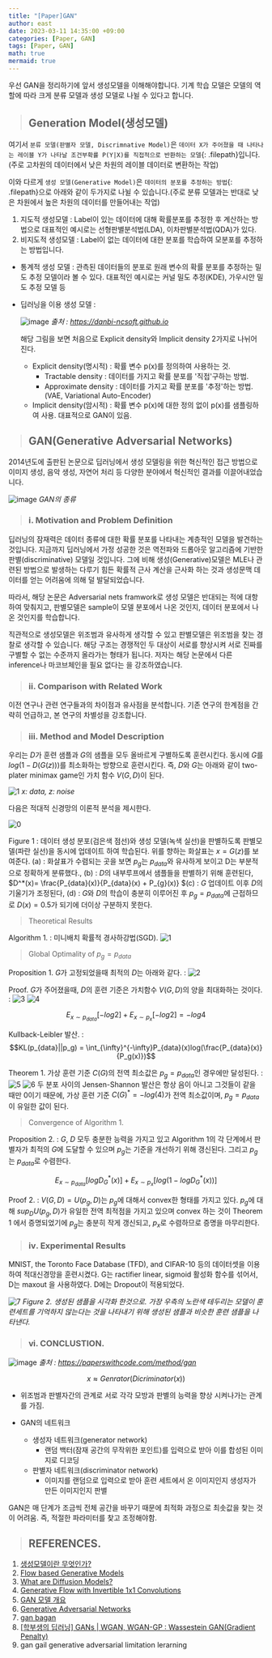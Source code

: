 ```yaml
---
title: "[Paper]GAN"
author: east
date: 2023-03-11 14:35:00 +09:00
categories: [Paper, GAN]
tags: [Paper, GAN]
math: true
mermaid: true
---
```


우선 GAN을 정리하기에 앞서 생성모델을 이해해야합니다. 기계 학습 모델은 모델의 역할에 따라 크게 분류 모델과 생성 모델로 나뉠 수 있다고 합니다.

> ## Generation Model(생성모델)

여기서 `분류 모델(판별자 모델, Discrimnative Model)`은 `데이터 X가 주어졌을 때 나타나는 레이블 Y가 나타날 조건부확률 P(Y|X)를 직접적으로 반환하는 모델`{: .filepath}입니다.(주로 고차원의 데이터에서 낮은 차원의 레이블 데이터로 변환하는 작업)

이와 다르게 `생성 모델(Generative Model)`은 `데이터의 분포를 추정하는 방법`{: .filepath}으로 아래와 같이 두가지로 나뉠 수 있습니다.(주로 분류 모델과는 반대로 낮은 차원에서 높은 차원의 데이터를 만들어내는 작업)
1. 지도적 생성모델 : Label이 있는 데이터에 대해 확률분포를 추정한 후 계산하는 방법으로 대표적인 예시로는 선형판별분석법(LDA), 이차판별분석법(QDA)가 있다.
2. 비지도적 생성모델 : Label이 없는 데이터에 대한 분포를 학습하여 모분포를 추정하는 방법입니다.
  - 통계적 생성 모델 : 관측된 데이터들의 분포로 원래 변수의 확률 분포를 추정하는 밀도 추정 모델이라 볼 수 있다. 대표적인 예시로는 커널 밀도 추정(KDE), 가우시안 밀도 추정 모델 등
  - 딥러닝을 이용 생성 모델 : 

    ![image](https://danbi-ncsoft.github.io/assets/works/generator/%EA%B7%B8%EB%A6%BC7.png)
    _출처 : https://danbi-ncsoft.github.io_

    해당 그림을 보면 처음으로 Explicit density와 Implicit density 2가지로 나뉘어 진다.

    - Explicit density(명시적) : 확률 변수 p(x)를 정의하여 사용하는 것.
      - Tractable density : 데이터를 가지고 확률 분포를 '직접'구하는 방법.
      - Approximate density : 데이터를 가지고 확률 분포를 '추정'하는 방법.(VAE, Variational Auto-Encoder)
    - Implicit density(암시적) : 확률 변수 p(x)에 대한 정의 없이 p(x)를 샘플링하여 사용. 대표적으로 GAN이 있음.

> ## GAN(Generative Adversarial Networks)

2014년도에 출판된 논문으로 딥러닝에서 생성 모델링을 위한 혁신적인 접근 방법으로 이미지 생성, 음악 생성, 자연어 처리 등 다양한 분야에서 혁신적인 결과를 이끌어내었습니다. 

![image](https://github.com/eastk1te/eastk1te.github.io/assets/77319450/32225ec8-51b5-4a0c-9f42-afd5cff620f9)
_GAN의 종류_

> ### ⅰ. Motivation and Problem Definition

딥러닝의 잠재력은 데이터 종류에 대한 확률 분포를 나타내는 계층적인 모델을 발견하는 것입니다. 지금까지 딥러닝에서 가정 성공한 것은 역전파와 드롭아웃 알고리즘에 기반한 판별(discriminative) 모델일 것입니다. 그에 비해 생성(Generative)모델은 MLE나 관련된 방법으로 발생하는 다루기 힘든 확률적 근사 계산을 근사화 하는 것과 생성문맥 데이터를 얻는 어려움에 의해 덜 발달되었습니다. 

따라서, 해당 논문은 Adversarial nets framwork로 생성 모델은 반대되는 적에 대항하여 맞춰지고, 판별모델은 sample이 모델 분포에서 나온 것인지, 데이터 분포에서 나온 것인지를 학습합니다.

직관적으로 생성모델은 위조범과 유사하게 생각할 수 있고 판별모델은 위조범을 찾는 경찰로 생각할 수 있습니다. 해당 구조는 경쟁적인 두 대상이 서로를 향상시켜 서로 진짜를 구별할 수 없는 수준까지 올라가는 형태가 됩니다. 저자는 해당 논문에서 다른 inference나 마코브체인을 필요 없다는 을 강조하였습니다.

> ### ⅱ. Comparison with Related Work

이전 연구나 관련 연구들과의 차이점과 유사점을 분석합니다.
기존 연구의 한계점을 간략히 언급하고, 본 연구의 차별성을 강조합니다.

> ### ⅲ. Method and Model Description

우리는 $D$가 훈련 샘플과 $G$의 샘플을 모두 올바르게 구별하도록 훈련시킨다. 동시에 $G$를 $log(1-D(G(z)))$를 최소화하는 방향으로 훈련시킨다. 즉, $D$와 $G$는 아래와 같이 two-plater minimax game인 가치 함수 $V(G,D)$이 된다.

![1](https://github.com/eastk1te/GenerationModel/assets/77319450/3100ae47-3fc9-4b3a-9920-c56e9489899d)
_x: data, z: noise_

다음은 적대적 신경망의 이론적 분석을 제시한다.

![0](https://github.com/eastk1te/GenerationModel/assets/77319450/abadb60d-e3a8-4839-a760-73dfa4ee6c67)

Figure 1
: 데이터 생성 분포(검은색 점선)와 생성 모델(녹색 실선)을 판별하도록 판별모델(파란 실선)을 동시에 업데이트 하여 학습된다. 위를 향하는 화살표는 $x=G(z)$를 보여준다. (a) :  화살표가 수렴되는 곳을 보면 $p_g$는 $p_{data}$와 유사하게 보이고 D는 부분적으로 정확하게 분류했다., (b) : $D$의 내부루프에서 샘플들을 판별하기 위해 훈련된다, $D^*(x)= \frac{P_{data}(x)}{P_{data}(x) + P_{g}(x)} $(c) : $G$ 업데이트 이후 $D$의 기울기가 조정된다, (d) : $G$와 $D$의 학습이 충분히 이루어진 후 $p_g = p_{data}$에 근접하므로 $D(x) = 0.5$가 되기에 더이상 구분하지 못한다.

> Theoretical Results

Algorithm 1.
: 미니배치 확률적 경사하강법(SGD).
![1](https://github.com/eastk1te/GenerationModel/assets/77319450/9f8dd4c0-975d-4edd-8880-a464e281a484)


> Global Optimality of $p_g = p_{data}$

Proposition 1. $G$가 고정되었을때 최적의 $D$는 아래와 같다.
: ![2](https://github.com/eastk1te/GenerationModel/assets/77319450/87fd1bd3-e473-462f-b76f-669052405020)

Proof. $G$가 주어졌을때, $D$의 훈련 기준은 가치함수 $V(G,D)$의 양을 최대화하는 것이다.
: ![3](https://github.com/eastk1te/GenerationModel/assets/77319450/b70954ff-2bd4-4795-af87-b8a00001d026)
![4](https://github.com/eastk1te/GenerationModel/assets/77319450/168d5768-8ef0-41cd-be23-154de008a310)

$$E_{x \sim p_{data}}[-log2] + E_{x \sim p_{x}}[-log2] = -log4$$

Kullback-Leibler 발산.
: $$KL(p_{data}||p_g) = \int_{\infty}^{-\infty}P_{data}(x)log(\frac{P_{data}(x)}{P_g(x)})$$

Theorem 1. 가상 훈련 기준 $C(G)$의 전역 최소값은 $p_g = p_{data}$인 경우에만 달성된다.
: ![5](https://github.com/eastk1te/GenerationModel/assets/77319450/468972f0-4ab4-414f-a334-509f89bcca29)
![6](https://github.com/eastk1te/GenerationModel/assets/77319450/e809ab82-3f86-49e4-af94-3dbd39fbc400)
두 분포 사이의 Jensen-Shannon 발산은 항상 음이 아니고 그것들이 같을 때만 0이기 때문에, 가상 훈련 기준 $C(G)^*=-log(4)$가 전역 최소값이며, $p_g = p_{data}$이 유일한 값이 된다.

> Convergence of Algorithm 1.

Proposition 2.
: $G$, $D$ 모두 충분한 능력을 가지고 있고 Algorithm 1의 각 단계에서 판별자가 최적의 $G$에 도달할 수 있으며 $p_g$는 기준을 개선하기 위해 갱신된다. 그리고 $p_g$는 $p_{data}$로 수렴한다.

$$E_{x \sim p_{data}}[logD^*_G(x)] + E_{x \sim p_{x}}[log(1-logD^*_G(x))]$$

Proof 2.
: $V(G,D) = U(p_g, D)$는 $p_g$에 대해서 convex한 형태를 가지고 있다. $p_g$에 대해 $sup_DU(p_g,D)$가 유일한 전역 최적점을 가지고 있으며 convex 하는 것이 Theorem 1 에서 증명되었기에 $p_g$는 충분히 작게 갱신되고, $p_x$로 수렴하므로 증명을 마무리한다.

> ### ⅳ. Experimental Results

MNIST, the Toronto Face Database (TFD), and CIFAR-10 등의 데이터셋을 이용하여 적대신경망을 훈련시켰다. G는 ractifier linear, sigmoid 활성화 함수를 섞어서, D는 maxout 을 사용하였다. D에는 Dropout이 적용되었다. 

![7](https://github.com/eastk1te/GenerationModel/assets/77319450/f019265d-1f22-4138-89b8-40ebd4910a9b)
_Figure 2. 생성된 샘플을 시각화 한것으로. 가장 우측의 노란색 테두리는 모델이 훈련세트를 기억하지 않는다는 것을 나타내기 위해 생성된 샘플과 비슷한 훈련 샘플을 나타낸다._

> ### ⅵ. CONCLUSTION.

![image](https://paperswithcode.com/media/methods/gan.jpeg)
_출처 : https://paperswithcode.com/method/gan_

$$x \approx Genrator(Dicriminator(x))$$

- 위조범과 판별자간의 관계로 서로 각각 모방과 판별의 능력을 향상 시켜나가는 관계를 가짐.

- GAN의 네트워크
  - 생성자 네트워크(generator network)
    - 랜덤 백터(잠재 공간의 무작위한 포인트)를 입력으로 받아 이를 합성된 이미지로 디코딩
  - 판별자 네트워크(discriminator network)
    - 이미지를 랜덤으로 입력으로 받아 훈련 세트에서 온 이미지인지 생성자가 만든 이미지인지 판별

 GAN은 매 단계가 조금씩 전체 공간을 바꾸기 때문에 최적화 과정으로 최솟값을 찾는 것이 어려움.
 즉, 적절한 파라미터를 찾고 조정해야함.




> ## REFERENCES.

1. [생성모델이란 무엇인가?](https://danbi-ncsoft.github.io/works/2021/10/01/Generator.html)
2. [Flow based Generative Models](https://devkihyun.github.io/study/Flow-based-Generative-Models-1-Normalizing-Flow/)  
3. [What are Diffusion Models?](https://lilianweng.github.io/posts/2021-07-11-diffusion-models/)
4. [Generative Flow with Invertible 1x1 Convolutions](https://medium.com/@sunwoopark/slow-paper-glow-generative-flow-with-invertible-1x1-convolutions-837710116939)
5. [GAN 모델 개요](https://roytravel.tistory.com/109)
6. [Generative Adversarial Networks](https://arxiv.org/abs/1406.2661)
7. [gan bagan](https://comlini8-8.tistory.com/47)
8. [[학부생의 딥러닝] GANs | WGAN, WGAN-GP : Wassestein GAN(Gradient Penalty)](https://haawron.tistory.com/21)
9. gan gail generative adversarial limitation lerarning



<!-- [1] : https://pytorch.org/tutorials/beginner/dcgan_faces_tutorial.html -->